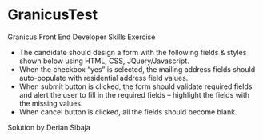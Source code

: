# GranicusTest
Granicus Front End Developer Skills Exercise

- The candidate should design a form with the following fields & styles shown below using HTML, CSS, JQuery/Javascript. 
- When the checkbox “yes” is selected, the mailing address fields should auto-populate with residential address field values.
- When submit button is clicked, the form should validate required fields and alert the user to fill in the required fields – highlight the fields with the missing values.
- When cancel button is clicked, all the fields should become blank. 

Solution by Derian Sibaja